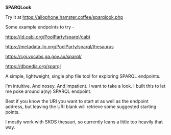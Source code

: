 **SPARQLook**

Try it at https://allophone.hamster.coffee/sparqlook.php

Some example endpoints to try -

https://id.cabi.org/PoolParty/sparql/cabt

https://metadata.ilo.org/PoolParty/sparql/thesaurus

https://cgi.vocabs.ga.gov.au/sparql/

https://dbpedia.org/sparql

A simple, lightweight, single php file tool for exploring SPARQL endpoints.

I'm intuitive. And nosey. And impatient. I want to take a look. I built this to let me poke around a(ny) SPARQL endpoint.

Best if you know the URI you want to start at as well as the endpoint address, but leaving the URI blank will retrieve some suggested starting points.

I mostly work with SKOS thesauri, so currently leans a little too heavily that way.
